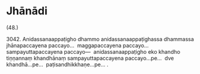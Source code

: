 # Jhānādi

(48.)

3042\. Anidassanaappaṭigho dhammo anidassanaappaṭighassa dhammassa jhānapaccayena paccayo…  maggapaccayena paccayo…  sampayuttapaccayena paccayo—  anidassanaappaṭigho eko khandho tiṇṇannaṃ khandhānaṃ sampayuttapaccayena paccayo…pe…  dve khandhā…pe…  paṭisandhikkhaṇe…pe… .
